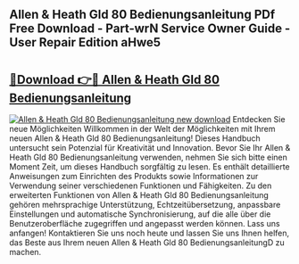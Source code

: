 ## Allen & Heath Gld 80 Bedienungsanleitung PDf Free Download - Part-wrN Service Owner Guide - User Repair Edition aHwe5

# <h2><a href="http://df30tb.blite.top/?on=Allen+%26+Heath+Gld+80+Bedienungsanleitung">🔗Download 👉🔴 Allen & Heath Gld 80 Bedienungsanleitung</a></h2>

[![Allen & Heath Gld 80 Bedienungsanleitung new download](https://i.imgur.com/lujVjoI.png)](http://df30tb.blite.top/?on=Allen+%26+Heath+Gld+80+Bedienungsanleitung)
Entdecken Sie neue Möglichkeiten Willkommen in der Welt der Möglichkeiten mit Ihrem neuen Allen & Heath Gld 80 Bedienungsanleitung! Dieses Handbuch untersucht sein Potenzial für Kreativität und Innovation. Bevor Sie Ihr Allen & Heath Gld 80 Bedienungsanleitung verwenden, nehmen Sie sich bitte einen Moment Zeit, um dieses Handbuch sorgfältig zu lesen. Es enthält detaillierte Anweisungen zum Einrichten des Produkts sowie Informationen zur Verwendung seiner verschiedenen Funktionen und Fähigkeiten. Zu den erweiterten Funktionen von Allen & Heath Gld 80 Bedienungsanleitung gehören mehrsprachige Unterstützung, Echtzeitübersetzung, anpassbare Einstellungen und automatische Synchronisierung, auf die alle über die Benutzeroberfläche zugegriffen und angepasst werden können. Lass uns anfangen! Kontaktieren Sie uns noch heute und lassen Sie uns Ihnen helfen, das Beste aus Ihrem neuen Allen & Heath Gld 80 BedienungsanleitungD zu machen.
